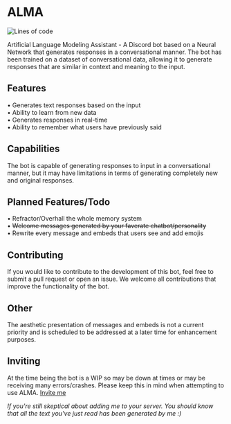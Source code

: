 # ALMA
<img alt="Lines of code" src="https://tokei.rs/b1/github/Benzo-Fury/ALMA"/>

Artificial Language Modeling Assistant - A Discord bot based on a Neural Network that generates responses in a conversational manner. The bot has been trained on a dataset of conversational data, allowing it to generate responses that are similar in context and meaning to the input.

## Features

• Generates text responses based on the input  
• Ability to learn from new data  
• Generates responses in real-time  
• Ability to remember what users have previously said

## Capabilities

The bot is capable of generating responses to input in a conversational manner, but it may have limitations in terms of generating completely new and original responses.

## Planned Features/Todo

• Refractor/Overhall the whole memory system  
• ~~Welcome messages generated by your faverate chatbot/personality~~  
• Rewrite every message and embeds that users see and add emojis  

## Contributing

If you would like to contribute to the development of this bot, feel free to submit a pull request or open an issue. We welcome all contributions that improve the functionality of the bot.

## Other

The aesthetic presentation of messages and embeds is not a current priority and is scheduled to be addressed at a later time for enhancement purposes.

## Inviting

At the time being the bot is a WIP so may be down at times or may be receiving many errors/crashes. Please keep this in mind when attempting to use ALMA.
[Invite me](https://discord.com/api/oauth2/authorize?client_id=1071264323533557841&permissions=8&scope=bot%20applications.commands)

*If you're still skeptical about adding me to your server. You should know that all the text you've just read has been generated by me :)*
